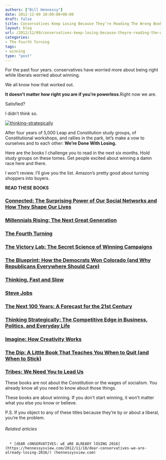 ```yaml
---
authors: ["Bill Hennessy"]
date: 2012-12-09 10:09:00+00:00
draft: false
title: Conservatives Keep Losing Because They’re Reading The Wrong Books
layout: blog
url: /2012/12/09/conservatives-keep-losing-because-theyre-reading-the-wrong-books/
categories:
- The Fourth Turning
tags:
- winning
type: "post"
---
```


For the past four years. conservatives have worried more about being right while liberals worried about winning.

We all know how that worked out.

**It doesn’t matter how right you are if you’re powerless**.Right now we are.

Satisfied?

I didn’t think so.

[![thinking-strategically](https://ludicrite.files.wordpress.com/2012/12/thinking-strategically_thumb.jpg)
](https://ludicrite.files.wordpress.com/2012/12/thinking-strategically.jpg)

After four years of 5,000 Leap and Constitution study groups, of Constitutional workshops, and rallies in the park, let’s make a vow to ourselves and to each other: **We’re Done With Losing.**

Here are the books I challenge you to read in the next six months. Hold study groups on these tomes. Get people excited about winning a damn race here and there.

I won’t review. I’ll give you the list. Amazon’s pretty good about turning shoppers into buyers.

**READ THESE BOOKS**


### [Connected: The Surprising Power of Our Social Networks and How They Shape Our Lives](https://www.goodreads.com/book/show/6494620-connected)




### [Millennials Rising: The Next Great Generation](https://www.goodreads.com/book/show/280652.Millennials_Rising)




### [The Fourth Turning](https://www.goodreads.com/book/show/670089.The_Fourth_Turning)




### [The Victory Lab: The Secret Science of Winning Campaigns](https://www.goodreads.com/book/show/13330769-the-victory-lab)




### [The Blueprint: How the Democrats Won Colorado (and Why Republicans Everywhere Should Care)](https://www.goodreads.com/book/show/7803748-the-blueprint)




### [Thinking, Fast and Slow](https://www.goodreads.com/book/show/11468377-thinking-fast-and-slow)




### [Steve Jobs](https://www.goodreads.com/book/show/11084145-steve-jobs)




### [The Next 100 Years: A Forecast for the 21st Century](https://www.goodreads.com/book/show/529579.The_Next_100_Years)




### [Thinking Strategically: The Competitive Edge in Business, Politics, and Everyday Life](https://www.goodreads.com/book/show/103592.Thinking_Strategically)




### [Imagine: How Creativity Works](https://www.goodreads.com/book/show/12987640-imagine)




### [The Dip: A Little Book That Teaches You When to Quit (and When to Stick)](https://www.goodreads.com/book/show/324748.The_Dip)




### [Tribes: We Need You to Lead Us](https://www.goodreads.com/book/show/3828382-tribes)


These books are not about the Constitution or the wages of socialism. You already know all you need to know about those things.

These books are about winning. If you don’t start winning, it won’t matter what you else you know or believe.

P.S. If you object to any of these titles because they’re by or about a liberal, you’re the problem.


###### Related articles





	  * [dEAR cONSERVATIVES: wE aRE ALREADY lOSING 2016](https://hennessysview.com/2012/11/18/dear-conservatives-we-are-already-losing-2016/) (hennessysview.com)


